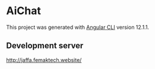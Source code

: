 # AiChat

This project was generated with [Angular CLI](https://github.com/angular/angular-cli) version 12.1.1.

## Development server

http://jaffa.femaktech.website/
